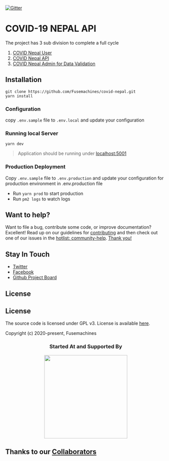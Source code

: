 [![Gitter](https://badges.gitter.im/covidnepalopensource/community.svg)](https://gitter.im/covidnepalopensource/community?utm_source=badge&utm_medium=badge&utm_campaign=pr-badge)

# COVID-19 NEPAL API

The project has 3 sub division to complete a full cycle
1) [COVID Nepal User](https://github.com/Fusemachines/covid-nepal-web)
2) [COVID Nepal API](https://github.com/Fusemachines/covid-nepal)
3) [COVID Nepal Admin for Data Validation](https://github.com/Fusemachines/covid-nepal-web-admin)


## Installation

```[bash]
git clone https://github.com/Fusemachines/covid-nepal.git
yarn install
```

### Configuration

copy `.env.sample` file to `.env.local` and update your configuration

### Running local Server

```[bash]
yarn dev
```

> Application should be running under [localhost:5001](http://localhost:5000)

### Production Deployment

Copy `.env.sample` file to `.env.production` and update your configuration for production
environment in .env.production file

- Run ```yarn prod``` to start production
- Run ```pm2 logs``` to watch logs


## Want to help?

Want to file a bug, contribute some code, or improve documentation? Excellent! Read up on our
guidelines for [contributing][contributing] and then check out one of our issues in the [hotlist: community-help](https://github.com/Fusemachines/covid-nepal-web/labels/hotlist%3A%20community-help).
[Thank you!](https://github.com/Fusemachines/covid-nepal-web/graphs/contributors)


[contributing]: https://github.com/Fusemachines/covid-nepal-web/blob/master/CONTRIBUTING.md
[changelog]: https://github.com/Fusemachines/covid-nepal-web/blob/master/CHANGELOG.md

## Stay In Touch

- [Twitter](https://twitter.com/covidnepalorg)
- [Facebook](https://www.facebook.com/covidnepalorg)
- [Github Project Board](https://github.com/Fusemachines/covid-nepal/projects)

## License

## License

The source code is licensed under GPL v3. License is available [here](https://github.com/Fusemachines/covid-nepal-web/blob/master/LICENSE).

Copyright (c) 2020-present, Fusemachines

<h3 align="center">Started At and Supported By</h3>
<!--special start-->

<p align="center">
  <a href="https://fusemachines.com" target="_blank">
    <img width="260px" src="https://fusemachines.com/assets/img/fusemachines-logo.png">
  </a>
</p>

## Thanks to our [Collaborators](https://github.com/Fusemachines/covid-nepal-web#collaborators)
